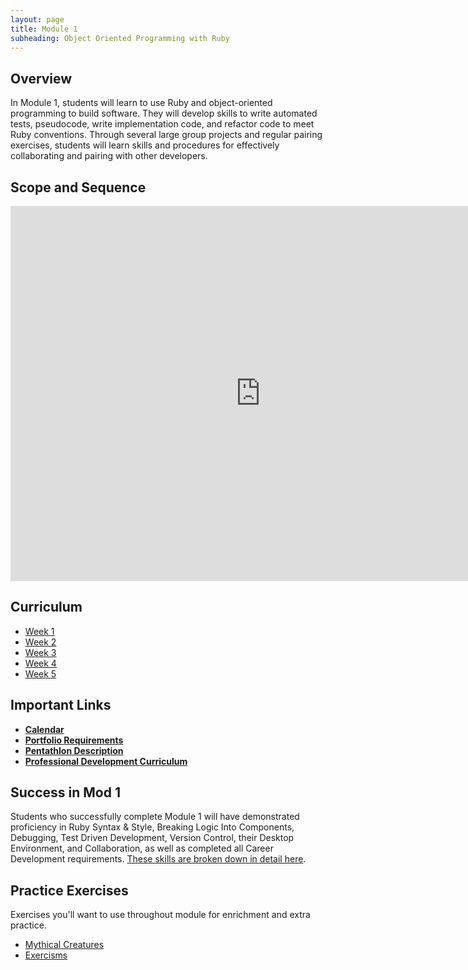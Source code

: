 ```yaml
---
layout: page
title: Module 1
subheading: Object Oriented Programming with Ruby
---
```


## Overview

In Module 1, students will learn to use Ruby and object-oriented programming to build software. They will develop skills to write automated tests, pseudocode, write implementation code, and refactor code to meet Ruby conventions. Through several large group projects and regular pairing exercises, students will learn skills and procedures for effectively collaborating and pairing with other developers.

## Scope and Sequence

<iframe src="https://calendar.google.com/calendar/embed?src=casimircreative.com_59k8msrrc2ddhcv787vubvp0s4@group.calendar.google.com&ctz=America/Denver&mode=week" style="border: 0" width="800" height="600" frameborder="0" scrolling="no"></iframe>

## Curriculum

<ul class="outlines">
  <a href="week_1">
    <li class="outline">
    Week 1
    </li>
  </a>
  <a href="week_2">
    <li class="outline">
    Week 2
    </li>
  </a>
  <a href="week_3">
    <li class="outline">
    Week 3
    </li>
  </a>
  <a href="week_4">
  <li class="outline">
  Week 4
  </li>
  </a>
  <a href="week_5">
  <li class="outline">
  Week 5
  </li>
  </a>
  <!-- <a href="week_6">
  <li class="outline">
  Week 6
  </li>
  </a>  -->
</ul>

## Important Links

*   [__Calendar__](http://bit.ly/2k6ksyH)
*   [__Portfolio Requirements__](portfolios)
*   [__Pentathlon Description__](pentathlon)
*   [__Professional Development Curriculum__](/professional_development)

## Success in Mod 1

Students who successfully complete Module 1 will have demonstrated proficiency in Ruby Syntax & Style, Breaking Logic Into Components, Debugging, Test Driven Development, Version Control, their Desktop Environment, and Collaboration, as well as completed all Career Development requirements. [These skills are broken down in detail here](success).

## Practice Exercises

Exercises you'll want to use throughout module for enrichment and extra practice.

*   [Mythical Creatures](https://github.com/turingschool/ruby-exercises/blob/master/mythical-creatures/)
*   [Exercisms](http://exercism.io/)
